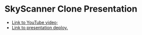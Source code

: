 # SkyScanner Clone Presentation
- [Link to YouTube video;](https://example.com/)
- [Link to presentation deploy.](https://example.com/)

